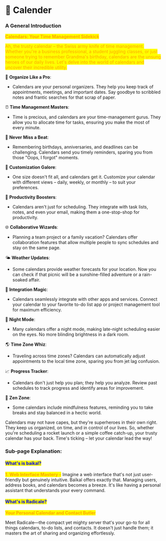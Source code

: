 # 📅 Calender

### **A General Introduction**

<mark style="color:orange;">**Calendars: Your Time Management Sidekick**</mark>

<mark style="color:orange;">Ah, the trusty calendar – the Swiss army knife of time management. Whether you're a business professional, a student juggling classes, or just someone trying to remember Grandma's birthday, calendars are the unsung heroes of our daily lives. Let's delve into the world of calendars and uncover their incredible utility.</mark>

📅 **Organize Like a Pro**:

* Calendars are your personal organizers. They help you keep track of appointments, meetings, and important dates. Say goodbye to scribbled notes and frantic searches for that scrap of paper.

⏰ **Time Management Masters**:

* Time is precious, and calendars are your time-management gurus. They allow you to allocate time for tasks, ensuring you make the most of every minute.

📆 **Never Miss a Beat**:

* Remembering birthdays, anniversaries, and deadlines can be challenging. Calendars send you timely reminders, sparing you from those "Oops, I forgot" moments.

🌟 **Customization Galore**:

* One size doesn't fit all, and calendars get it. Customize your calendar with different views – daily, weekly, or monthly – to suit your preferences.

🚀 **Productivity Boosters**:

* Calendars aren't just for scheduling. They integrate with task lists, notes, and even your email, making them a one-stop-shop for productivity.

🌐 **Collaborative Wizards**:

* Planning a team project or a family vacation? Calendars offer collaboration features that allow multiple people to sync schedules and stay on the same page.

🌤️ **Weather Updates**:

* Some calendars provide weather forecasts for your location. Now you can check if that picnic will be a sunshine-filled adventure or a rain-soaked affair.

🔗 **Integration Magic**:

* Calendars seamlessly integrate with other apps and services. Connect your calendar to your favorite to-do list app or project management tool for maximum efficiency.

🌃 **Night Mode**:

* Many calendars offer a night mode, making late-night scheduling easier on the eyes. No more blinding brightness in a dark room.

🌎 **Time Zone Whiz**:

* Traveling across time zones? Calendars can automatically adjust appointments to the local time zone, sparing you from jet lag confusion.

📈 **Progress Tracker**:

* Calendars don't just help you plan; they help you analyze. Review past schedules to track progress and identify areas for improvement.

🧘 **Zen Zone**:

* Some calendars include mindfulness features, reminding you to take breaks and stay balanced in a hectic world.

Calendars may not have capes, but they're superheroes in their own right. They keep us organized, on time, and in control of our lives. So, whether you're scheduling a rocket launch or a simple coffee catch-up, your trusty calendar has your back. Time's ticking – let your calendar lead the way!

### Sub-page Explanation:

#### <mark style="color:blue;">What's is baikal?</mark>

<mark style="color:orange;">**1. Web Interface Mastery –**</mark> Imagine a web interface that's not just user-friendly but genuinely intuitive. Baïkal offers exactly that. Managing users, address books, and calendars becomes a breeze. It's like having a personal assistant that understands your every command.

#### <mark style="color:blue;">What's is Radicale?</mark>

<mark style="color:orange;">**Your Personal Calendar and Contact Butler**</mark>

Meet Radicale—the compact yet mighty server that's your go-to for all things calendars, to-do lists, and contacts. It doesn't just handle them; it masters the art of sharing and organizing effortlessly.
